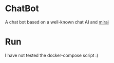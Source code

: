 # ChatBot
A chat bot based on a well-known chat AI and [mirai](https://github.com/mamoe/mirai)

# Run

I have not tested the docker-compose script :)